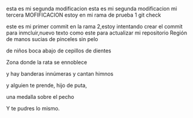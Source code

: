 
esta es mi segunda modificacion
esta es mi segunda modificacion
mi tercera MOFIFICACION
estoy en mi rama de prueba 1
git check           

este es mi primer commit en la rama 2,estoy intentando crear el commit para inmcluir,nuevo texto como este para actualizar mi repositorio
Región de manos sucias de pinceles sin pelo

de niños boca abajo de cepillos de dientes

Zona donde la rata se ennoblece

y hay banderas innúmeras y cantan himnos

y alguien te prende, hijo de puta,

una medalla sobre el pecho

Y te pudres lo mismo.

